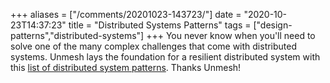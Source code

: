 +++
aliases = ["/comments/20201023-143723/"]
date = "2020-10-23T14:37:23"
title = "Distributed Systems Patterns"
tags = ["design-patterns","distributed-systems"]
+++
You never know when you'll need to solve one of the many complex challenges that come with distributed systems. Unmesh lays the foundation for a resilient distributed system with this [list of distributed system patterns](https://martinfowler.com/articles/patterns-of-distributed-systems/). Thanks Unmesh!

